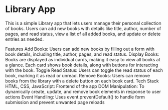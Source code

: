 # Library App

This is a simple Library app that lets users manage their personal collection of books. Users can add new books with details like title, author, number of pages, and read status, view a list of all added books, and update or delete entries as needed.

Features
Add Books: Users can add new books by filling out a form with book details, including title, author, pages, and read status.
Display Books: Books are displayed as individual cards, making it easy to view all books at a glance. Each card shows book details, along with buttons for interacting with the book.
Toggle Read Status: Users can toggle the read status of each book, marking it as read or unread.
Remove Books: Users can remove books from the library with a delete button on each book card.
Tech Stack
HTML, CSS, JavaScript: Frontend of the app
DOM Manipulation: To dynamically create, update, and remove book elements in response to user actions
Event Handling: Uses event.preventDefault() to handle form submission and prevent unwanted page reloads
